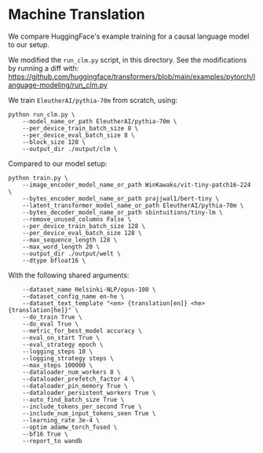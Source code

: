 # Machine Translation

We compare HuggingFace's example training for a causal language model to our setup.

We modified the `run_clm.py` script, in this directory.
See the modifications by running a diff with: 
https://github.com/huggingface/transformers/blob/main/examples/pytorch/language-modeling/run_clm.py

We train `EleutherAI/pythia-70m` from scratch, using:

```shell
python run_clm.py \
    --model_name_or_path EleutherAI/pythia-70m \
    --per_device_train_batch_size 8 \
    --per_device_eval_batch_size 8 \
    --block_size 128 \
    --output_dir ./output/clm \
```

Compared to our model setup:
```shell
python train.py \
    --image_encoder_model_name_or_path WinKawaks/vit-tiny-patch16-224 \
    --bytes_encoder_model_name_or_path prajjwal1/bert-tiny \
    --latent_transformer_model_name_or_path EleutherAI/pythia-70m \
    --bytes_decoder_model_name_or_path sbintuitions/tiny-lm \
    --remove_unused_columns False \
    --per_device_train_batch_size 128 \
    --per_device_eval_batch_size 128 \
    --max_sequence_length 128 \
    --max_word_length 20 \
    --output_dir ./output/welt \
    --dtype bfloat16 \
```

With the following shared arguments:

```shell
    --dataset_name Helsinki-NLP/opus-100 \
    --dataset_config_name en-he \
    --dataset_text_template "<en> {translation[en]} <he> {translation[he]}" \
    --do_train True \
    --do_eval True \
    --metric_for_best_model accuracy \
    --eval_on_start True \
    --eval_strategy epoch \
    --logging_steps 10 \
    --logging_strategy steps \
    --max_steps 100000 \
    --dataloader_num_workers 8 \
    --dataloader_prefetch_factor 4 \
    --dataloader_pin_memory True \
    --dataloader_persistent_workers True \
    --auto_find_batch_size True \
    --include_tokens_per_second True \
    --include_num_input_tokens_seen True \
    --learning_rate 3e-4 \
    --optim adamw_torch_fused \
    --bf16 True \
    --report_to wandb
```